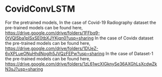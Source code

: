 # CovidConvLSTM
For the pretrained models,
In the case of Covid-19 Radiography dataset the pre-trained models can be found here, https://drive.google.com/drive/folders/1FFbq9-0tVQlSba1pISxSE0tbXJYKjqn0?usp=sharing
In the case of Covidx dataset the pre-trained models can be found here, https://drive.google.com/drive/folders/1DUeZ-6vXPLueONuHhdNogIh5JVQzFEPw?usp=sharing
In the case of Dataset-1 the pre-trained models can be found here, https://drive.google.com/drive/folders/1zL61wcXIGknySe36AXGhLsXcdwZkN3sJ?usp=sharing
